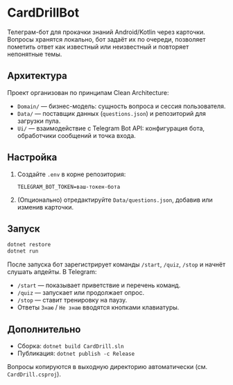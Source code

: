 # CardDrillBot

Телеграм-бот для прокачки знаний Android/Kotlin через карточки. Вопросы хранятся локально, бот задаёт их по очереди, позволяет пометить ответ как известный или неизвестный и повторяет непонятные темы.

## Архитектура

Проект организован по принципам Clean Architecture:

- `Domain/` — бизнес-модель: сущность вопроса и сессия пользователя.
- `Data/` — поставщик данных (`questions.json`) и репозиторий для загрузки пула.
- `Ui/` — взаимодействие с Telegram Bot API: конфигурация бота, обработчики сообщений и точка входа.

## Настройка

1. Создайте `.env` в корне репозитория:

   ```env
   TELEGRAM_BOT_TOKEN=ваш-токен-бота
   ```

2. (Опционально) отредактируйте `Data/questions.json`, добавив или изменив карточки.

## Запуск

```bash
dotnet restore
dotnet run
```

После запуска бот зарегистрирует команды `/start`, `/quiz`, `/stop` и начнёт слушать апдейты. В Telegram:

- `/start` — показывает приветствие и перечень команд.
- `/quiz` — запускает или продолжает опрос.
- `/stop` — ставит тренировку на паузу.
- Ответы `Знаю` / `Не знаю` вводятся кнопками клавиатуры.

## Дополнительно

- Сборка: `dotnet build CardDrill.sln`
- Публикация: `dotnet publish -c Release`

Вопросы копируются в выходную директорию автоматически (см. `CardDrill.csproj`).
